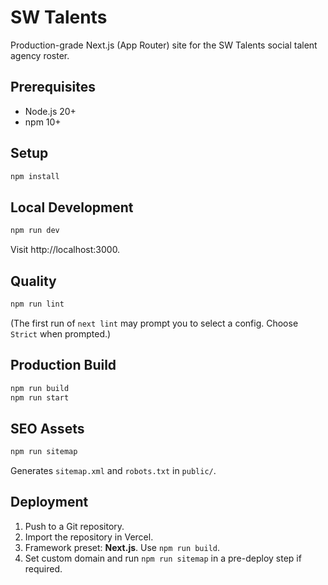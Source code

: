 # SW Talents

Production-grade Next.js (App Router) site for the SW Talents social talent agency roster.

## Prerequisites

- Node.js 20+
- npm 10+

## Setup

```bash
npm install
```

## Local Development

```bash
npm run dev
```

Visit http://localhost:3000.

## Quality

```bash
npm run lint
```

(The first run of `next lint` may prompt you to select a config. Choose `Strict` when prompted.)

## Production Build

```bash
npm run build
npm run start
```

## SEO Assets

```bash
npm run sitemap
```

Generates `sitemap.xml` and `robots.txt` in `public/`.

## Deployment

1. Push to a Git repository.
2. Import the repository in Vercel.
3. Framework preset: **Next.js**. Use `npm run build`.
4. Set custom domain and run `npm run sitemap` in a pre-deploy step if required.
